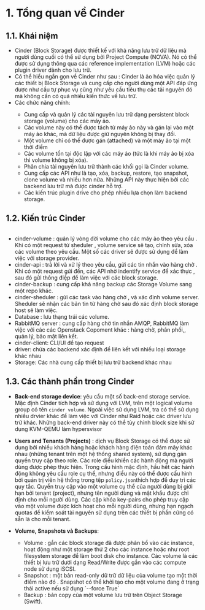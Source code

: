# 1. Tổng quan về Cinder

## 1.1. Khái niệm

- Cinder (Block Storage) được thiết kế với khả năng lưu trữ dữ liệu mà người dùng cuối có thể sử dụng bởi Project Compute (NOVA). Nó có thể được sử dụng thông qua các reference implementation (LVM) hoặc các plugin driver dành cho lưu trữ.
- Có thể hiểu ngắn gọn về Cinder như sau : Cinder là ảo hóa việc quản lý các thiết bị Block Storage và cung cấp cho người dùng một API đáp ứng được như cầu tự phục vụ cũng như yêu cầu tiêu thụ các tài nguyên đó mà không cần có quá nhiều kiến thức về lưu trữ.
- Các chức năng chính:

<ul>
  <ul>
    <li>  Cung cấp và quản lý các tài nguyên lưu trữ dạng persistent block storage (volume) cho các máy ảo.
    <li>  Các volume này có thể được tách từ máy ảo này và gán lại vào một máy ảo khác, mà dữ liệu được giữ nguyên không bị thay đổi.
    <li>  Một volume chỉ có thể được gán (attached) và một máy ảo tại một thời điểm
    <li>  Các volume tồn tại độc lập với các máy ảo (tức là khi máy ảo bị xóa thì volume không bị xóa).
    <li>  Phân chia tài nguyên lưu trữ thành các khối gọi là Cinder volume.
    <li>  Cung cấp các API như là tạo, xóa, backup, restore, tạo snapshot, clone volume và nhiều hơn nữa. Những API này thực hiện bởi các backend lưu trữ mà được cinder hỗ trợ.
    <li>  Các kiến trúc plugin drive cho phép nhiều lựa chọn làm backend storage.
  </ul>
</ul>

## 1.2. Kiến trúc Cinder

<img src="">

- cinder-volume : quản lý vòng đời volume cho các máy ảo theo yêu cầu . Khi có một request từ sheduler , volume service sẽ tạo, chỉnh sửa, xóa các volume theo yêu cầu. Một số các driver sẽ được sử dụng để làm việc với storage provider.
- cinder-api : trả lời và xử lý theo yêu cầu, gửi các tin nhắn vào hàng chờ . Khi có một request gửi đến, các API nhờ indentify service để xác thực , sau đó gửi thông điệp để làm việc với các block storage.
- cinder-backup : cung cấp khả năng backup các Storage Volume sang một repo khác.
- cinder-sheduler : gửi các task vào hàng chờ , và xác định volume server. Sheduler sẽ nhận các bản tin từ hàng chờ sau đó xác định block storage host sẽ làm việc.
- Database : lưu thạng trái các volume.
- RabbitMQ server : cung cấp hàng chờ tin nhắn AMQP, RabbitMQ làm việc với các các Openstack Copoment khác : hàng chờ, phân phối,, quản lý, bảo mật liên kết.
- cinder-client: CLI/UI để tạo request
- driver: chứa các backend xác định để liên kết với nhiều loại storage khác nhau
- Storage: Các nhà cung cấp thiết bị lưu trữ backend khác nhau



## 1.3. Các thành phần trong Cinder

-  **Back-end storage device**: yêu cầu một số back-end storage service.  Mặc định Cinder tích hợp và sử dụng với LVM, trên một logical volume group có tên `cinder volume`. Ngoài việc sử dụng LVM, tra có thể sử dụng nhiều drvier khác để làm việc với Cinder như Raid hoặc các driver lưu trữ khác. Những back-end driver này có thể tùy chỉnh block size khi  sử dụng KVM-QEMU làm hypersvisor

- **Users and Tenants (Projects)** : dịch vụ Block Storage có thể được sử dụng bởi nhiều khách hàng hoặc khách hàng điện toán đám mây khác nhau (những tenant trên một hệ thống shared system), sử dụng gán quyền truy cập theo role. Các role điểu khiển các hành động mà người dùng được phép thực hiện. Trong cấu hình mặc định, hầu hết các hành động không yêu cầu role cụ thể, nhưng điều này có thể được cấu hình bởi quản trị viên hệ thống trong tệp `policy.json`thích hợp để duy trì các quy tắc. Quyền truy cập vào một volume cụ thể của người dùng bị giới hạn bởi tenant (project), nhưng tên người dùng và mật khẩu được chỉ định cho mỗi người dùng. Các cặp khóa key-pairs cho phép truy cập vào một volume được kích hoạt cho mỗi người dùng, nhưng hạn ngạch quotas để kiểm soát tài nguyên sử dụng trên các thiết bị phần cứng có sẵn là cho mỗi tenant. 

- **Volume, Snapshots và Backups**: 
<ul>
  <ul>
	<li> Volume : gắn các block storage đã được phân bổ vào các instance, hoạt động như một storage thứ 2 cho các instance hoặc như root filesystem storage để làm boot disk cho instance.  Các volume là các thiết bị lưu trữ  dưới dạng Read/Write   được gắn vào các compute node sử dụng iSCSI. 
	<li>  Snapshot : một bản read-only dữ trữ dữ liệu của volume tạo một thời điểm nào đó . Snapshot có thể khởi tạo cho một volume đang ở trạng thái active nếu sử dụng `--force True`
	<li> Backup : bản copy của một volume lưu trữ trên Object Storage (Swift). 
  </ul>
  </ul>














